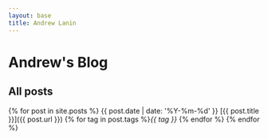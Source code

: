 ```yaml
---
layout: base
title: Andrew Lanin
---
```


# Andrew's Blog

## All posts

{% for post in site.posts %}
{{ post.date | date: '%Y-%m-%d' }} [{{ post.title }}]({{ post.url }}) {% for tag in post.tags %}*{{ tag }}* {% endfor %}
{% endfor %}
